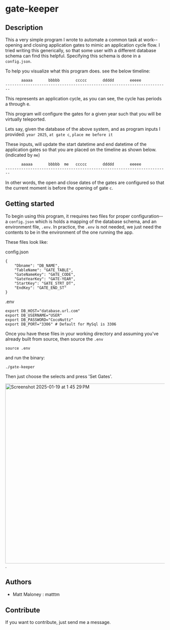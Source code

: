 # gate-keeper

<!-- [![Go Coverage](https://github.com/matttm/gate-keeper/wiki/coverage.svg)](https://raw.githack.com/wiki/matttm/gate-keeper/coverage.html) -->

## Description

This a very simple program I wrote to automate a common task at work--opening and closing application gates to mimic an application cycle flow. I tried writing this generically, so that some user with a different database schema can find this helpful. Specifying this schema is done in a `config.json`.

To help you visualize what this program does. see the below timeline:
```
       aaaaa       bbbbb       ccccc       ddddd       eeeee     
------------------------------------------------------------------------
```
This represents an application cycle, as you can see, the cycle has periods a through e.

This program will configure the gates for a given year such that you will be virtually teleported.

Lets say, given the database of the above system, and as program inputs I provided: `year 2025`, `at gate c`, `place me before it`

These inputs, will update the start datetime and end datetime of the application gates so that you are placed on the timeline as shown below. (indicated by `me`)
```
       aaaaa       bbbbb  me   ccccc       ddddd       eeeee     
------------------------------------------------------------------------
```
In other words, the open and close dates of the gates are configured so that the current moment is before the opening of gate `c`.

## Getting started

To begin using this program, it rrequires two files for proper configuration--a `config.json` which is holds a mapping of the database schema, and an environment file, `.env`. In practice, the `.env` is not needed, we just need the contents to be in the environment of the one running the app.

These files look like:

config.json
```
{
	"Dbname": "DB_NAME",
	"TableName": "GATE_TABLE",
	"GateNameKey": "GATE_CODE",
	"GateYearKey": "GATE-YEAR",
	"StartKey": "GATE_STRT_DT",
	"EndKey": "GATE_END_ST"
}
```

.env
```
export DB_HOST="database.url.com"
export DB_USERNAME="USER"
export DB_PASSWORD="CocoNuttz"
export DB_PORT="3306" # Default for MySql is 3306
```

Once you have these files in your working directory and assuming you've already built from source, then source the `.env`
```
source .env
```
and run the binary:
```
./gate-keeper
```
Then just choose the selects and press 'Set Gates'.

<img width="568" alt="Screenshot 2025-01-19 at 1 45 29 PM" src="https://github.com/user-attachments/assets/83ecfe93-1c49-437a-8bec-5c73b3efbb67" />
.

## Authors

-   Matt Maloney : matttm

## Contribute

If you want to contribute, just send me a message.

